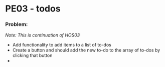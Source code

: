 # PE03 - todos

### Problem:

*Note: This is continuation of HOS03*

* Add functionality to add items to a list of to-dos
* Create a button and should add the new to-do to the array of to-dos by clicking that button
* 
